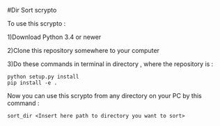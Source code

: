 #Dir Sort scrypto
 
 To use this scrypto :

 1)Download Python 3.4 or newer

 2)Clone this repository somewhere to your computer

 3)Do these commands in terminal in directory , where the repository is :

    python setup.py install
    pip install -e .

Now you can use this scrypto from any directory on your PC by this command : 
    
    sort_dir <Insert here path to directory you want to sort>

